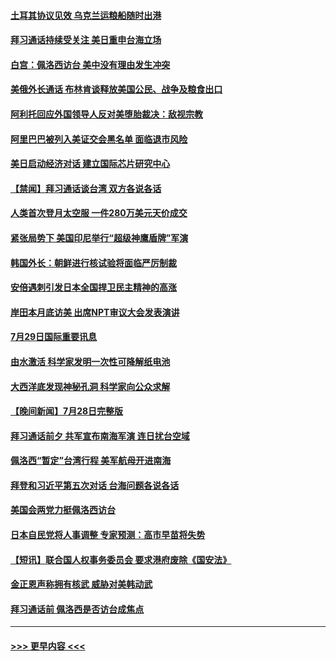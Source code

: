 #### [土耳其协议见效 乌克兰运粮船随时出港](../pages/prog202/a103490525.md?t=07301001) 
#### [拜习通话持续受关注 美日重申台海立场](../pages/prog202/a103490520.md?t=07301001) 
#### [白宫：佩洛西访台 美中没有理由发生冲突](../pages/prog202/a103490433.md?t=07301001) 
#### [美俄外长通话 布林肯谈释放美国公民、战争及粮食出口](../pages/prog202/a103490413.md?t=07301001) 
#### [阿利托回应外国领导人反对美堕胎裁决：敌视宗教](../pages/prog202/a103490422.md?t=07301001) 
#### [阿里巴巴被列入美证交会黑名单 面临退市风险](../pages/prog202/a103490355.md?t=07301001) 
#### [美日启动经济对话 建立国际芯片研究中心](../pages/prog202/a103490275.md?t=07301001) 
#### [【禁闻】拜习通话谈台湾 双方各说各话](../pages/prog202/a103490237.md?t=07301001) 
#### [人类首次登月太空服 一件280万美元天价成交](../pages/prog202/a103490256.md?t=07301001) 
#### [紧张局势下 美国印尼举行“超级神鹰盾牌”军演](../pages/prog202/a103490178.md?t=07301001) 
#### [韩国外长：朝鲜进行核试验将面临严厉制裁](../pages/prog202/a103490099.md?t=07301001) 
#### [安倍遇刺引发日本全国捍卫民主精神的高涨](../pages/prog202/a103490097.md?t=07301001) 
#### [岸田本月底访美 出席NPT审议大会发表演讲](../pages/prog202/a103490138.md?t=07301001) 
#### [7月29日国际重要讯息](../pages/prog202/a103490091.md?t=07301001) 
#### [由水激活 科学家发明一次性可降解纸电池](../pages/prog202/a103490047.md?t=07301001) 
#### [大西洋底发现神秘孔洞 科学家向公众求解](../pages/prog202/a103490033.md?t=07301001) 
#### [【晚间新闻】7月28日完整版](../pages/prog202/a103489823.md?t=07301001) 
#### [拜习通话前夕 共军宣布南海军演 连日扰台空域](../pages/prog202/a103489870.md?t=07301001) 
#### [佩洛西“暂定”台湾行程 美军航母开进南海](../pages/prog202/a103489795.md?t=07301001) 
#### [拜登和习近平第五次对话 台海问题各说各话](../pages/prog202/a103489730.md?t=07301001) 
#### [美国会两党力挺佩洛西访台](../pages/prog202/a103489483.md?t=07301001) 
#### [日本自民党将人事调整 专家预测：高市早苗将失势](../pages/prog202/a103489578.md?t=07301001) 
#### [【短讯】联合国人权事务委员会 要求港府废除《国安法》](../pages/prog202/a103489552.md?t=07301001) 
#### [金正恩声称拥有核武 威胁对美韩动武](../pages/prog202/a103489556.md?t=07301001) 
#### [拜习通话前 佩洛西是否访台成焦点](../pages/prog202/a103489550.md?t=07301001) 

----
#### [ >>> 更早内容 <<< ](../indexes/prog202-earlier.md)

